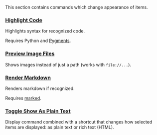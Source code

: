 This section contains commands which change appearance of items.

### [Highlight Code](highlight-code.ini)

Highlights syntax for recognized code.

Requires Python and [Pygments](https://pygments.org/).

### [Preview Image Files](preview-image-files.ini)

Shows images instead of just a path (works with `file://...`).

### [Render Markdown](render-markdown.ini)

Renders markdown if recognized.

Requires [marked](https://marked.js.org/).

### [Toggle Show As Plain Text](toggle-show-as-plain-text.ini)

Display command combined with a shortcut that changes how selected items are
displayed: as plain text or rich text (HTML).
